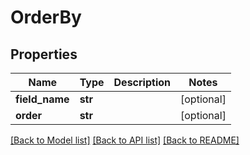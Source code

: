 # OrderBy

## Properties
Name | Type | Description | Notes
------------ | ------------- | ------------- | -------------
**field_name** | **str** |  | [optional] 
**order** | **str** |  | [optional] 

[[Back to Model list]](../README.md#documentation-for-models) [[Back to API list]](../README.md#documentation-for-api-endpoints) [[Back to README]](../README.md)



